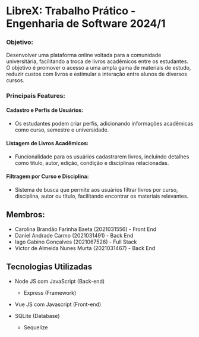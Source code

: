 # LibreX: Trabalho Prático - Engenharia de Software 2024/1

### Objetivo: 
Desenvolver uma plataforma online voltada para a comunidade universitária, facilitando a troca de livros acadêmicos entre os estudantes. O objetivo é promover o acesso a uma ampla gama de materiais de estudo, reduzir custos com livros e estimular a interação entre alunos de diversos cursos.

### Principais Features:
#### Cadastro e Perfis de Usuários: 
- Os estudantes podem criar perfis, adicionando informações acadêmicas como curso, semestre e universidade.

#### Listagem de Livros Acadêmicos: 
- Funcionalidade para os usuários cadastrarem livros, incluindo detalhes como título, autor, edição, condição e disciplinas relacionadas.

#### Filtragem por Curso e Disciplina: 
- Sistema de busca que permite aos usuários filtrar livros por curso, disciplina, autor ou título, facilitando encontrar os materiais relevantes.


## Membros:
- Carolina Brandão Farinha Baeta (2021031556) - Front End
- Daniel Andrade Carmo (2021031491) - Back End
- Iago Gabino Gonçalves (2021067526) - Full Stack
- Victor de Almeida Nunes Murta (2021031467) - Back End

## Tecnologias Utilizadas
- Node JS com JavaScript (Back-end)
    - Express (Framework)

- Vue JS com Javascript (Front-end)
- SQLite (Database)
    - Sequelize